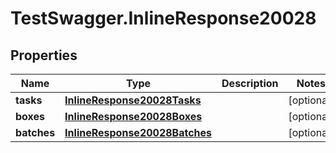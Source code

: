 # TestSwagger.InlineResponse20028

## Properties

Name | Type | Description | Notes
------------ | ------------- | ------------- | -------------
**tasks** | [**InlineResponse20028Tasks**](InlineResponse20028Tasks.md) |  | [optional] 
**boxes** | [**InlineResponse20028Boxes**](InlineResponse20028Boxes.md) |  | [optional] 
**batches** | [**InlineResponse20028Batches**](InlineResponse20028Batches.md) |  | [optional] 


